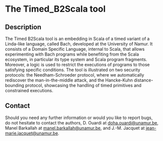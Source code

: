 # The Timed_B2Scala tool

## Description

The Timed B2Scala tool is an embedding in Scala of a timed variant of a Linda-like language, called Bach, developed at the University of Namur. It consists of a Domain Specific Language, internal to Scala, that allows experimenting with Bach programs while benefiting from the Scala ecosystem, in particular its type system and Scala program fragments. Moreover, a logic is used to restrict the executions of programs to those satisfying specific conditions. The tool is illustrated on two security protocols: the Needham-Schroeder protocol, where we automatically rediscover the man-in-the-middle attack, and the Hancke-Kuhn distance-bounding protocol, showcasing the handling of timed primitives and constrained executions.


## Contact

Should you need any further information or would you like to report bugs, do not hesitate to contact the authors, D. Ouardi at doha.ouardi@unamur.be, Manel Barkallah at manel.barkallah@unamur.be, and J.-M. Jacquet at jean-marie.jacquet@unamur.be.
